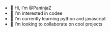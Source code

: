 - 👋 Hi, I’m @PaninjaZ
- 👀 I’m interested in codee
- 🌱 I’m currently learning python and javascript
- 💞️ I’m looking to collaborate on cool projects

<!---
PaninjaZ/PaninjaZ is a ✨ special ✨ repository because its `README.md` (this file) appears on your GitHub profile.
You can click the Preview link to take a look at your changes.
--->
